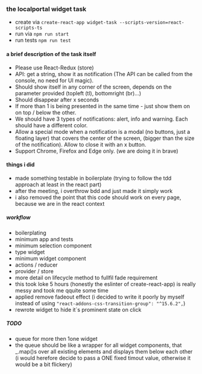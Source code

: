 ### the localportal widget task
- create via ```create-react-app widget-task --scripts-version=react-scripts-ts```
- run via ```npm run start```
- run tests ```npm run test```

#### a brief description of the task itself
- Please use React-Redux (store)
- API: get a string, show it as notification (The API can be called from the console, no need for UI magic).
- Should show itself in any corner of the screen, depends on the parameter provided (topleft (tl), bottomright (br)...)
- Should disappear after x seconds
- If more than 1 is being presented in the same time - just show them on on top / below the other.
- We should have 3 types of notifications: alert, info and warning. Each should have a different color.
- Allow a special mode when a notification is a modal (no buttons, just a floating layer) that covers the center of the screen, (bigger than the size of the notification). Allow to close it with an x button.
- Support Chrome, Firefox and Edge only. (we are doing it in brave)


#### things i did
- made something testable in boilerplate (trying to follow the tdd approach at least in the react part)
- after the meeting, i overthrow bdd and just made it simply work
- i also removed the point that this code should work on every page, because we are in the react context
##### workflow
- boilerplating
- minimum app and tests
- minimum selection component
- type widget
- minimum widget component
- actions / reducer
- provider / store
- more detail on lifecycle method to fullfil fade requirement
- this took loke 5 hours (honestly the eslinter of create-react-app) is really messy and took me qquite some time
- applied remove fadeout effect (i decided to write it poorly by myself instead of using 
`"react-addons-css-transition-group": "^15.6.2",`)
- rewrote widget to hide it`s prominent state on click
##### TODO
- queue for more then 1one widget
- the queue should be like a wrapper for all widget components, that _.map()s over all existing elements and displays them below each other (i would herefore decide to pass a ONE fixed timout value, otherwise it would be a bit flickery)



